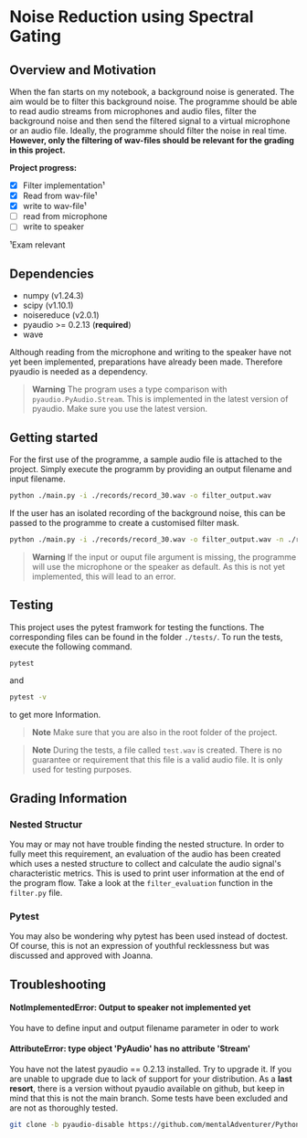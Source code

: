 # Noise Reduction using Spectral Gating

## Overview and Motivation
When the fan starts on my notebook, a background noise is generated. The aim would be to filter this background noise. The programme should be able to read audio streams from microphones and audio files, filter the background noise and then send the filtered signal to a virtual microphone or an audio file. Ideally, the programme should filter the noise in real time. **However, only the filtering of wav-files should be relevant for the grading in this project.**

**Project progress:**
- [x] Filter implementation¹
- [x] Read from wav-file¹
- [x] write to wav-file¹
- [ ] read from microphone
- [ ] write to speaker

¹Exam relevant

## Dependencies
- numpy (v1.24.3)
- scipy (v1.10.1)
- noisereduce (v2.0.1)
- pyaudio >= 0.2.13 (**required**)
- wave

Although reading from the microphone and writing to the speaker have not yet been implemented, preparations have already been made. Therefore pyaudio is needed as a dependency. 

> **Warning**
> The program uses a type comparison with `pyaudio.PyAudio.Stream`.
> This is implemented in the latest version of pyaudio. Make sure you use the latest version.

## Getting started

For the first use of the programme, a sample audio file is attached to the project. Simply execute the programm by providing an output filename and input filename.

```sh
python ./main.py -i ./records/record_30.wav -o filter_output.wav
```
If the user has an isolated recording of the background noise, this can be passed to the programme to create a customised filter mask.

```sh
python ./main.py -i ./records/record_30.wav -o filter_output.wav -n ./records/noise_30.wav
```

> **Warning**
> If the input or ouput file argument is missing, the programme will use the microphone or the speaker as default.
> As this is not yet implemented, this will lead to an error.

## Testing
This project uses the pytest framwork for testing the functions. The corresponding files can be found in the folder `./tests/`.
To run the tests, execute the following command.
```sh
pytest
```
and 
```sh
pytest -v
```
to get more Information.

> **Note**
> Make sure that you are also in the root folder of the project.
 
> **Note**
> During the tests, a file called `test.wav` is created.
> There is no guarantee or requirement that this file is a valid audio file.
> It is only used for testing purposes.  

## Grading Information
### Nested Structur
You may or may not have trouble finding the nested structure. 
In order to fully meet this requirement, an evaluation of the audio has been created which uses a nested structure to collect and calculate the audio signal's characteristic metrics. 
This is used to print user information at the end of the program flow. Take a look at the `filter_evaluation` function in the `filter.py` file.

### Pytest
You may also be wondering why pytest has been used instead of doctest. Of course, this is not an expression of youthful recklessness but was discussed and approved with Joanna.

## Troubleshooting
#### NotImplementedError: Output to speaker not implemented yet
You have to define input and output filename parameter in oder to work

#### AttributeError: type object 'PyAudio' has no attribute 'Stream'
You have not the latest pyaudio == 0.2.13 installed. Try to upgrade it.
If you are unable to upgrade due to lack of support for your distribution.
As a **last resort**, there is a version without pyaudio available on github, but keep in mind that this is not the main branch. Some tests have been excluded and are not as thoroughly tested.
```sh
git clone -b pyaudio-disable https://github.com/mentalAdventurer/Python-Exam2.git
```
